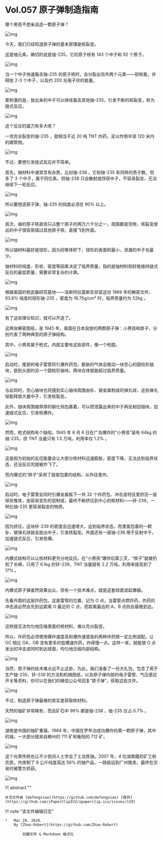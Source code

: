 # Vol.057 原子弹制造指南

哪个男孩不想亲自造一颗原子弹？

![img](https://paperclip.host/static/U6yRaDu1NaYPETr8gxdG0fSteB1sYIatJ6axGK8YTSRm8SOCBgLUj3ASFETHowgE0R81pM5dtgjiciaaYPVPLoXg.gif)

今天，我们已经知道原子弹的基本原理是核裂变。

这是铀元素，确切的说是铀-235，它的原子核有 143 个中子和 92 个质子。

![img](https://paperclip.host/static/U6yRaDu1NaYPETr8gxdG0fSteB1sYIat91Ao5A7uGA0tqAxOKguhh8J1UKfPyeDQdF4VyVY8yuvSEPjSHfqnHg.gif)

当一个中子快速轰击铀-235 的原子核时，会分裂出另外两个元素——钡和氪，并释放 2-3 个中子，以及约 200 兆电子伏的能量。

![img](https://paperclip.host/static/U6yRaDu1NaYPETr8gxdG0fSteB1sYIat52IHKIbrP11H2DQmQFAYDEMVEDWY4hgM3QoJnQEJh7iaOOedpVXvVxg.gif)

更刺激的是，放出来的中子可以继续轰击其他铀-235，引发不断的核裂变，称为链式反应。

![img](https://paperclip.host/static/U6yRaDu1NaYPETr8gxdG0fSteB1sYIateDSkyHX92yPyQgyNXeu8b0gONUL7geOFdMuJPKW4a6kBPfgwYZmFpA.gif)

这个反应的威力有多大呢？

一克完全裂变的铀-235 ，就相当于近 20 吨 TNT 炸药，足以炸倒半径 120 米内的建筑物。

![img](https://paperclip.host/static/U6yRaDu1NaYPETr8gxdG0fSteB1sYIatohU7rtVxibfJoP8jsTFVLUkoOz3QSYGuXW64oeMlyG9hXzqd6qIqRrQ.png)

不过，要想引发链式反应并不简单。

首先，铀材料中通常含有杂质，比如铀-238 ，它和铀-235 有同样的质子数，但多了 3 个中子，属于同位素。但铀-238 只会散射或俘获中子，不容易裂变，无法继续下一轮反应。

![img](https://paperclip.host/static/U6yRaDu1NaYPETr8gxdG0fSteB1sYIatRn7Bb0M8pOva1leribtkFib7nIjQ0TDFibg0ic1hN2U2Zxkr5XqKdjqfbA.gif)

所以要想造原子弹，铀-235 的纯度必须在 90% 以上。

![img](https://paperclip.host/static/U6yRaDu1NaYPETr8gxdG0fSteB1sYIatxqjgHGiadY6UjpRVPu6UTgQHkYvXB6O3Sbb3P6CZKAVzk3lOmd2MiarQ.gif)

其次，铀的原子核直径只占整个原子的两万六千分之一，周围都是空隙，核裂变放出的中子很容易错过其他原子核，直接飞到外面。

![img](https://paperclip.host/static/U6yRaDu1NaYPETr8gxdG0fSteB1sYIatTPicAI3UAibUecV1LJOc0kicXK8YZJFiauJ5x55qc1SLtWHhZnMiaymEMiaA.gif)

所以铀材料最好是球形，因为同等体积下，球形的表面积最小，泄漏的中子也最少。

铀材料的纯度、形状、密度等因素决定了临界质量，指的是铀材料刚好能维持链式反应的最低质量，需要非常复杂的计算。

![img](https://paperclip.host/static/U6yRaDu1NaYPETr8gxdG0fSteB1sYIatctjibUjDpTYO7jG0hOszsnInJZmw6whuqIFQGMXh7s6RVVQOXjxbtDw.gif)

根据美国的核武器研究基地——洛斯阿拉莫斯实验室这份 1969 年的解密文件，93.8% 纯度的球形铀-235 ，密度为 18.75g/cm³ 时，临界质量约为 52kg 。

![img](https://paperclip.host/static/U6yRaDu1NaYPETr8gxdG0fSteB1sYIatq64SZt3mf4FqUrS47SUDCzJZKzWFTMEzUlrENQ24GxOnriaoibicZG5icg.png)

有了这些理论知识，就可以开造了。

这两张解密图纸，是 1945 年，美国在日本投放的两颗原子弹：小男孩和胖子，分别代表了两种典型的原子弹结构。

其中，小男孩属于枪式，内部主要有这些部件，像一个枪膛。

![img](https://paperclip.host/static/U6yRaDu1NaYPETr8gxdG0fSteB1sYIatZGpmtOQT2p7zbTaXhKHfx1lhDquFoTVc1qN5q48sP7IB2uickBVN5qQ.gif)

启动时，尾部的电子雷管将引爆炸药包，膨胀的气体会推动一块空心的圆柱形铀块，嵌到头部的另一个圆柱形铀块，两块合体就能超过临界质量。

![img](https://paperclip.host/static/U6yRaDu1NaYPETr8gxdG0fSteB1sYIatqLN2npmFGC0QHWbb6VlJibuaDCguoQ6SK4tVpszFSceHp4CMiah76FlA.gif)

与此同时，空心铀块也将撞到实心铀块周围由钋、铍金属制成的弹丸球，这些弹丸球能释放大量中子，引发核裂变。

此外，铀块周围被厚厚的碳化钨包裹着，可以把泄露出来的中子再反射回铀块，加速链式反应，引发核爆炸。

![img](https://paperclip.host/static/U6yRaDu1NaYPETr8gxdG0fSteB1sYIatZbKbAjppsVV0fqyg4sdBlRwQHOCwkoNHjXudgCbQMY8hkh7AmVg7oQ.gif)

然而，枪式结构有个缺陷，1945 年 8 月 6 日在广岛爆炸的“小男孩”装有 64kg 的铀-235，但 TNT 当量只有 1.5 万吨，利用率仅 1.2% 。

![img](https://paperclip.host/static/U6yRaDu1NaYPETr8gxdG0fSteB1sYIatVSHUSPYMr1RRygglS0vbhXdmuBMMczOsnadtmwTZSpLjhCmiarWfwyw.gif)

这是因为初始的反应能量会让大部分核材料迅速膨胀，密度下降，无法达到临界状态，还没反应完就被炸飞了。

而内爆式的“胖子”采用了层层包裹的结构，从外往里炸。  

![img](https://paperclip.host/static/U6yRaDu1NaYPETr8gxdG0fSteB1sYIat5AXyhByAM38lNJcT6CVuew3LKpCiaTwTTGdY10jR5LuJDwSCs9iaz2nQ.gif)

启动时，电子雷管会同时引爆金属板下一共 32 个炸药包，冲击波将往里挤压一层球状推体，由容易变形的铝制成，最终不断挤压到中心的核材料——钚-239，一种比铀-235 更容易裂变的物质。

![img](https://paperclip.host/static/U6yRaDu1NaYPETr8gxdG0fSteB1sYIatEDWWmalAPsVXhXI8R5iaicuK3XMYRrPkiacjKvMWbOLnzPQL632bHfPlw.gif)

因为挤压，这块钚-239 的密度会迅速增大，达到临界状态。而里面包着的一颗钋、铍弹丸球就会放出中子，引发核裂变。外面还有一层铀-238 用于反射中子，加速链式反应，引发核爆。

![img](https://paperclip.host/static/U6yRaDu1NaYPETr8gxdG0fSteB1sYIatAG0ozNgWut3cZw3IIE08D9IyLU66ZdyQyCEUeQrUemuIKU03Az9luA.gif)

内爆式结构可以让核材料更充分地反应。在“小男孩”爆炸后第三天，“胖子”就被扔到了长崎，只用了 6.1kg 的钚-239，TNT 当量就有 2.2 万吨，利用率提高到了 17% 。

![img](https://paperclip.host/static/U6yRaDu1NaYPETr8gxdG0fSteB1sYIatsib3ERe18IdicvSBficJ1VEYpcesGXMKXNw0rnib2tdT0YEj4OsyHsxaAg.gif)

内爆式原子弹虽然效果出众，但有一个技术难点，就是这套球面波起爆器。

先看外围的这层炸药包，这是雷管的位置，记为 O 点。当雷管点燃炸药，炸药的冲击波必然会先到达距离 O 最近的 C 点，而距离最远的 A、B 点则会最晚到达。

![img](https://paperclip.host/static/U6yRaDu1NaYPETr8gxdG0fSteB1sYIatFKcsWgicKSDaoXf6ecesLChRlEbVwETRwL3tsncp0iaewlIEMich51Yow.gif)

这样就无法均匀地压缩里面的核材料，难以充分裂变。

所以，炸药包必须使用爆炸速度高和爆炸速度低的两种炸药按一定比例调配。让 OC 相比 OA、OB 含有更多的低爆速炸药，炸得慢一点。这样一来，就能使 O 点发出的冲击波同时到达球面，均匀地压缩内部结构。

![img](https://paperclip.host/static/U6yRaDu1NaYPETr8gxdG0fSteB1sYIatn9M3w7kztcSRNkHibSkUpv2gFylUjxic6uKNsKWQVaQ9eUFhMXK07lJA.gif)

当然，原子弹的技术难点远不止这些，为此，我们准备了一份大礼包，包含了用于生产铀-235、钚-239 的方法和机械图纸，以及原子弹内部的电子雷管、气压感应开关等资料，你可以在我们的微信公众号回复“原子弹”，获取这些文件。

![img](https://paperclip.host/static/U6yRaDu1NaYPETr8gxdG0fSteB1sYIat2MuFvskytox6AZib1iav5f50uTfDWYRnXXKHt5A857TwicKAibTmPe7sNQ.gif)

不过，制造原子弹最难的其实是获取核材料。

天然的铀矿非常稀有，而且矿石中 99% 都是铀-238 ，铀-235 仅占 0.7% 。

![img](https://paperclip.host/static/U6yRaDu1NaYPETr8gxdG0fSteB1sYIatkzfFtWDF81dKnxgmAAHWpTfMXvbW5fPoBJ9KtBc5PNGqpntVp0VpVg.png)

湖南是中国的铀矿重镇。1964 年，中国在罗布泊成功爆炸的第一颗原子弹，其中的铀，一大部分就来自郴州的 711 矿和衡阳的 712 矿。

![img](https://paperclip.host/static/U6yRaDu1NaYPETr8gxdG0fSteB1sYIataQrIziaICytNd20bSjiblasU4eRo48ggtiaicFBmbDibj5tiamVE9RO64Kow.png)

这个光荣传统也让不少民间人士学会了土法炼铀。2007 年，4 位湖南籍的矿工和农民，共炼制了 8 公斤纯度高达 56% 的铀产品，一路偷运到广州贩卖，最终在交易时被警方抓获。

![img](https://paperclip.host/static/U6yRaDu1NaYPETr8gxdG0fSteB1sYIatn7UQbvhQQCibnAK2pLKvf1Z3mVWFfclb5R1aEuRrM43y1DibC2SNjsfQ.png)

!!! abstract ""

	补充文件由 [mefengxiao](https://github.com/mefengxiao) [提供](https://github.com/iPaperClipICU/ipaperclip.icu/issues/119)

[^1]:
	[低阻抗开关.pdf](https://r2.ipaperclip.icu/file/Vol/057/低阻抗开关.pdf)
	
[^2]:
	[电子雷管.pdf](https://r2.ipaperclip.icu/file/Vol/057/电子雷管.pdf)
	
[^3]:
	[分离铀-235的方法和仪器.pdf](https://r2.ipaperclip.icu/file/Vol/057/分离铀-235的方法和仪器.pdf)
	
[^4]:
	[洛斯阿拉莫斯国家实验室.pdf](https://r2.ipaperclip.icu/file/Vol/057/洛斯阿拉莫斯国家实验室.pdf)
	
[^5]:
	[气压感应开关.pdf](https://r2.ipaperclip.icu/file/Vol/057/气压感应开关.pdf)
	
[^6]:
	[生产、分离、浓缩钚.pdf](https://r2.ipaperclip.icu/file/Vol/057/生产、分离、浓缩钚.pdf)
	

!!! note "该文件编辑日志"

	* 	Mar 29, 2020.
		By [Zhao-Robert](https://github.com/Zhao-Robert)
	
			创建文件 & Markdown 格式化
